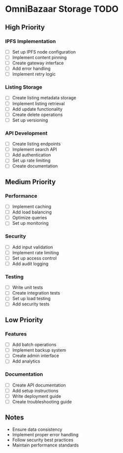 # OmniBazaar Storage TODO

## High Priority

### IPFS Implementation
- [ ] Set up IPFS node configuration
- [ ] Implement content pinning
- [ ] Create gateway interface
- [ ] Add error handling
- [ ] Implement retry logic

### Listing Storage
- [ ] Create listing metadata storage
- [ ] Implement listing retrieval
- [ ] Add update functionality
- [ ] Create delete operations
- [ ] Set up versioning

### API Development
- [ ] Create listing endpoints
- [ ] Implement search API
- [ ] Add authentication
- [ ] Set up rate limiting
- [ ] Create documentation

## Medium Priority

### Performance
- [ ] Implement caching
- [ ] Add load balancing
- [ ] Optimize queries
- [ ] Set up monitoring

### Security
- [ ] Add input validation
- [ ] Implement rate limiting
- [ ] Set up access control
- [ ] Add audit logging

### Testing
- [ ] Write unit tests
- [ ] Create integration tests
- [ ] Set up load testing
- [ ] Add security tests

## Low Priority

### Features
- [ ] Add batch operations
- [ ] Implement backup system
- [ ] Create admin interface
- [ ] Add analytics

### Documentation
- [ ] Create API documentation
- [ ] Add setup instructions
- [ ] Write deployment guide
- [ ] Create troubleshooting guide

## Notes
- Ensure data consistency
- Implement proper error handling
- Follow security best practices
- Maintain performance standards